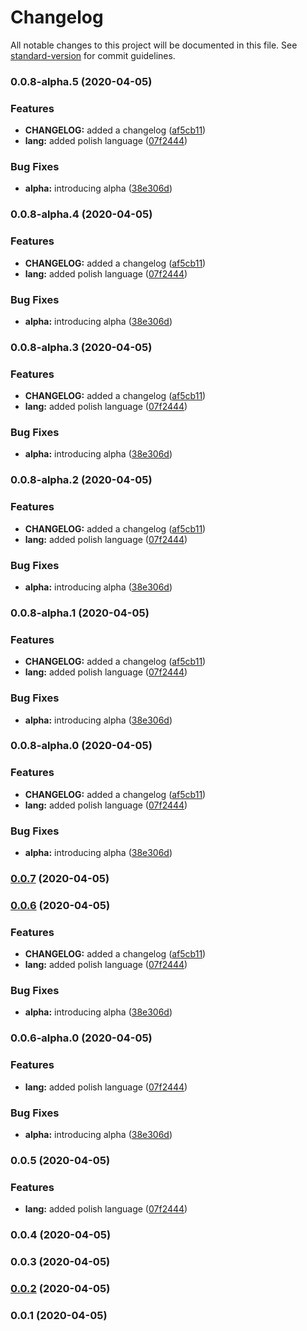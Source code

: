 # Changelog

All notable changes to this project will be documented in this file. See [standard-version](https://github.com/conventional-changelog/standard-version) for commit guidelines.

### 0.0.8-alpha.5 (2020-04-05)


### Features

* **CHANGELOG:** added a changelog ([af5cb11](https://github.com/Henrik-Geissler/WebApp/commit/af5cb1141a0c10b53aea0c4627ce4c197fb4e42d))
* **lang:** added polish language ([07f2444](https://github.com/Henrik-Geissler/WebApp/commit/07f244495d6f07468ec8dbcb6bf057acf9cec6ac))


### Bug Fixes

* **alpha:** introducing alpha ([38e306d](https://github.com/Henrik-Geissler/WebApp/commit/38e306d8ecb0a3fa1f200e4d589f80243134586b))

### 0.0.8-alpha.4 (2020-04-05)


### Features

* **CHANGELOG:** added a changelog ([af5cb11](https://github.com/Henrik-Geissler/WebApp/commit/af5cb1141a0c10b53aea0c4627ce4c197fb4e42d))
* **lang:** added polish language ([07f2444](https://github.com/Henrik-Geissler/WebApp/commit/07f244495d6f07468ec8dbcb6bf057acf9cec6ac))


### Bug Fixes

* **alpha:** introducing alpha ([38e306d](https://github.com/Henrik-Geissler/WebApp/commit/38e306d8ecb0a3fa1f200e4d589f80243134586b))

### 0.0.8-alpha.3 (2020-04-05)


### Features

* **CHANGELOG:** added a changelog ([af5cb11](https://github.com/Henrik-Geissler/WebApp/commit/af5cb1141a0c10b53aea0c4627ce4c197fb4e42d))
* **lang:** added polish language ([07f2444](https://github.com/Henrik-Geissler/WebApp/commit/07f244495d6f07468ec8dbcb6bf057acf9cec6ac))


### Bug Fixes

* **alpha:** introducing alpha ([38e306d](https://github.com/Henrik-Geissler/WebApp/commit/38e306d8ecb0a3fa1f200e4d589f80243134586b))

### 0.0.8-alpha.2 (2020-04-05)


### Features

* **CHANGELOG:** added a changelog ([af5cb11](https://github.com/Henrik-Geissler/WebApp/commit/af5cb1141a0c10b53aea0c4627ce4c197fb4e42d))
* **lang:** added polish language ([07f2444](https://github.com/Henrik-Geissler/WebApp/commit/07f244495d6f07468ec8dbcb6bf057acf9cec6ac))


### Bug Fixes

* **alpha:** introducing alpha ([38e306d](https://github.com/Henrik-Geissler/WebApp/commit/38e306d8ecb0a3fa1f200e4d589f80243134586b))

### 0.0.8-alpha.1 (2020-04-05)


### Features

* **CHANGELOG:** added a changelog ([af5cb11](https://github.com/Henrik-Geissler/WebApp/commit/af5cb1141a0c10b53aea0c4627ce4c197fb4e42d))
* **lang:** added polish language ([07f2444](https://github.com/Henrik-Geissler/WebApp/commit/07f244495d6f07468ec8dbcb6bf057acf9cec6ac))


### Bug Fixes

* **alpha:** introducing alpha ([38e306d](https://github.com/Henrik-Geissler/WebApp/commit/38e306d8ecb0a3fa1f200e4d589f80243134586b))

### 0.0.8-alpha.0 (2020-04-05)


### Features

* **CHANGELOG:** added a changelog ([af5cb11](https://github.com/Henrik-Geissler/WebApp/commit/af5cb1141a0c10b53aea0c4627ce4c197fb4e42d))
* **lang:** added polish language ([07f2444](https://github.com/Henrik-Geissler/WebApp/commit/07f244495d6f07468ec8dbcb6bf057acf9cec6ac))


### Bug Fixes

* **alpha:** introducing alpha ([38e306d](https://github.com/Henrik-Geissler/WebApp/commit/38e306d8ecb0a3fa1f200e4d589f80243134586b))

### [0.0.7](https://github.com/Henrik-Geissler/WebApp/compare/v0.0.6...v0.0.7) (2020-04-05)

### [0.0.6](https://github.com/Henrik-Geissler/WebApp/compare/v0.0.2...v0.0.6) (2020-04-05)


### Features

* **CHANGELOG:** added a changelog ([af5cb11](https://github.com/Henrik-Geissler/WebApp/commit/af5cb1141a0c10b53aea0c4627ce4c197fb4e42d))
* **lang:** added polish language ([07f2444](https://github.com/Henrik-Geissler/WebApp/commit/07f244495d6f07468ec8dbcb6bf057acf9cec6ac))


### Bug Fixes

* **alpha:** introducing alpha ([38e306d](https://github.com/Henrik-Geissler/WebApp/commit/38e306d8ecb0a3fa1f200e4d589f80243134586b))

### 0.0.6-alpha.0 (2020-04-05)


### Features

* **lang:** added polish language ([07f2444](https://github.com/Henrik-Geissler/WebApp/commit/07f244495d6f07468ec8dbcb6bf057acf9cec6ac))


### Bug Fixes

* **alpha:** introducing alpha ([38e306d](https://github.com/Henrik-Geissler/WebApp/commit/38e306d8ecb0a3fa1f200e4d589f80243134586b))

### 0.0.5 (2020-04-05)


### Features

* **lang:** added polish language ([07f2444](https://github.com/Henrik-Geissler/WebApp/commit/07f244495d6f07468ec8dbcb6bf057acf9cec6ac))

### 0.0.4 (2020-04-05)

### 0.0.3 (2020-04-05)

### [0.0.2](https://github.com/Henrik-Geissler/WebApp/compare/v0.0.1...v0.0.2) (2020-04-05)

### 0.0.1 (2020-04-05)
